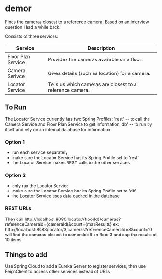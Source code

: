 # demor
Finds the cameras closest to a reference camera. Based on an interview question I had a while back.

Consists of three services:

| Service            | Description                                              |
|--------------------|----------------------------------------------------------|
| Floor Plan Service | Provides the cameras available on a floor.               |
| Camera Serivce     | Gives details (such as location) for a camera.           |
| Locator Service    | Tells us which cameras are closest to a reference camera.|

## To Run
The Locator Service currently has two Spring Profiles:
'rest' -- to call the Camera Service and Floor Plan Service to get information
'db'   -- to run by itself and rely on an internal database for information

### Option 1
 - run each service separately
 - make sure the Locator Service has its Spring Profile set to 'rest'
 - the Locator Service makes REST calls to the other services

### Option 2
 - only run the Locator Service
 - make sure the Locator Service has its Spring Profile set to 'db'
 - the Locator Service uses data cached in the database
 
### REST URLs
Then call http://localhost:8080/locator/{floorId}/cameras?referenceCameraId={cameraId}&count={maxResults}
ex: http://localhost:8083/locator/3/cameras?referenceCameraId=8&count=10 will find the cameras closest
to cameraId=8 on floor 3 and cap the results at 10 items.
 

## Things to add
Use Spring Cloud to add a Eureka Server to register services, then use
FeignClient to access other services instead of URLs
